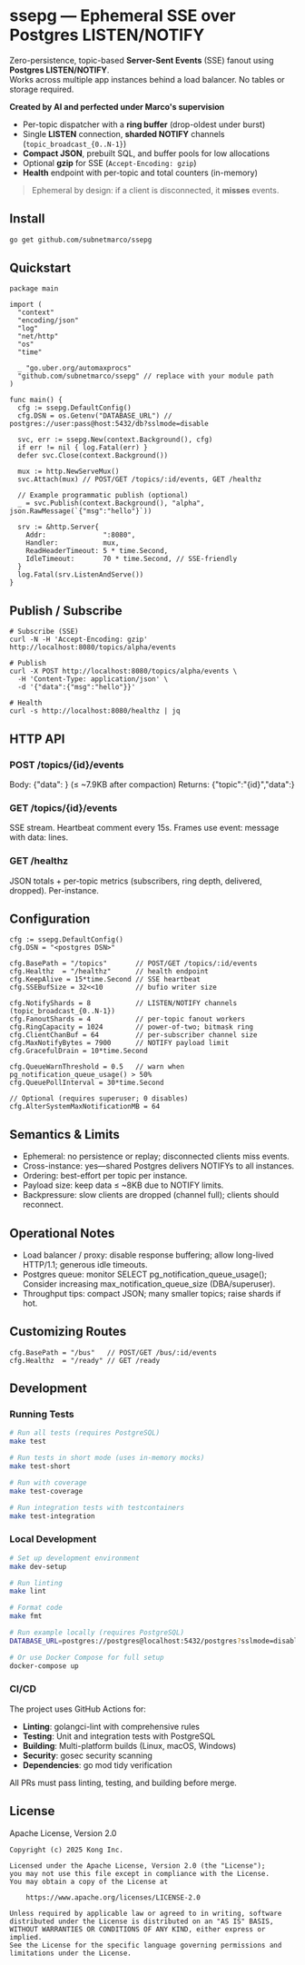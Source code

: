 # ssepg — Ephemeral SSE over Postgres LISTEN/NOTIFY

Zero-persistence, topic-based **Server-Sent Events** (SSE) fanout using **Postgres LISTEN/NOTIFY**.  
Works across multiple app instances behind a load balancer. No tables or storage required.

**Created by AI and perfected under Marco's supervision**

- Per-topic dispatcher with a **ring buffer** (drop-oldest under burst)
- Single **LISTEN** connection, **sharded NOTIFY** channels (`topic_broadcast_{0..N-1}`)
- **Compact JSON**, prebuilt SQL, and buffer pools for low allocations
- Optional **gzip** for SSE (`Accept-Encoding: gzip`)
- **Health** endpoint with per-topic and total counters (in-memory)

> Ephemeral by design: if a client is disconnected, it **misses** events.

## Install

```bash
go get github.com/subnetmarco/ssepg
```

## Quickstart

```
package main

import (
  "context"
  "encoding/json"
  "log"
  "net/http"
  "os"
  "time"

  _ "go.uber.org/automaxprocs"
  "github.com/subnetmarco/ssepg" // replace with your module path
)

func main() {
  cfg := ssepg.DefaultConfig()
  cfg.DSN = os.Getenv("DATABASE_URL") // postgres://user:pass@host:5432/db?sslmode=disable

  svc, err := ssepg.New(context.Background(), cfg)
  if err != nil { log.Fatal(err) }
  defer svc.Close(context.Background())

  mux := http.NewServeMux()
  svc.Attach(mux) // POST/GET /topics/:id/events, GET /healthz

  // Example programmatic publish (optional)
  _ = svc.Publish(context.Background(), "alpha", json.RawMessage(`{"msg":"hello"}`))

  srv := &http.Server{
    Addr:              ":8080",
    Handler:           mux,
    ReadHeaderTimeout: 5 * time.Second,
    IdleTimeout:       70 * time.Second, // SSE-friendly
  }
  log.Fatal(srv.ListenAndServe())
}
```

## Publish / Subscribe

```
# Subscribe (SSE)
curl -N -H 'Accept-Encoding: gzip' http://localhost:8080/topics/alpha/events

# Publish
curl -X POST http://localhost:8080/topics/alpha/events \
  -H 'Content-Type: application/json' \
  -d '{"data":{"msg":"hello"}}'

# Health
curl -s http://localhost:8080/healthz | jq
```

## HTTP API

### POST /topics/{id}/events

Body: {"data": <json>} (≤ ~7.9KB after compaction)
Returns: {"topic":"{id}","data":<json>}

### GET /topics/{id}/events

SSE stream. Heartbeat comment every 15s. Frames use event: message with data: lines.

### GET /healthz

JSON totals + per-topic metrics (subscribers, ring depth, delivered, dropped). Per-instance.

## Configuration

```
cfg := ssepg.DefaultConfig()
cfg.DSN = "<postgres DSN>"

cfg.BasePath = "/topics"       // POST/GET /topics/:id/events
cfg.Healthz  = "/healthz"      // health endpoint
cfg.KeepAlive = 15*time.Second // SSE heartbeat
cfg.SSEBufSize = 32<<10        // bufio writer size

cfg.NotifyShards = 8           // LISTEN/NOTIFY channels (topic_broadcast_{0..N-1})
cfg.FanoutShards = 4           // per-topic fanout workers
cfg.RingCapacity = 1024        // power-of-two; bitmask ring
cfg.ClientChanBuf = 64         // per-subscriber channel size
cfg.MaxNotifyBytes = 7900      // NOTIFY payload limit
cfg.GracefulDrain = 10*time.Second

cfg.QueueWarnThreshold = 0.5   // warn when pg_notification_queue_usage() > 50%
cfg.QueuePollInterval = 30*time.Second

// Optional (requires superuser; 0 disables)
cfg.AlterSystemMaxNotificationMB = 64
```

## Semantics & Limits

* Ephemeral: no persistence or replay; disconnected clients miss events.
* Cross-instance: yes—shared Postgres delivers NOTIFYs to all instances.
* Ordering: best-effort per topic per instance.
* Payload size: keep data ≤ ~8KB due to NOTIFY limits.
* Backpressure: slow clients are dropped (channel full); clients should reconnect.

## Operational Notes

* Load balancer / proxy: disable response buffering; allow long-lived HTTP/1.1; generous idle timeouts.
* Postgres queue: monitor SELECT pg_notification_queue_usage(); Consider increasing max_notification_queue_size (DBA/superuser).
* Throughput tips: compact JSON; many smaller topics; raise shards if hot.

## Customizing Routes

```
cfg.BasePath = "/bus"   // POST/GET /bus/:id/events
cfg.Healthz  = "/ready" // GET /ready
```

## Development

### Running Tests

```bash
# Run all tests (requires PostgreSQL)
make test

# Run tests in short mode (uses in-memory mocks)
make test-short

# Run with coverage
make test-coverage

# Run integration tests with testcontainers
make test-integration
```

### Local Development

```bash
# Set up development environment
make dev-setup

# Run linting
make lint

# Format code
make fmt

# Run example locally (requires PostgreSQL)
DATABASE_URL=postgres://postgres@localhost:5432/postgres?sslmode=disable make example

# Or use Docker Compose for full setup
docker-compose up
```

### CI/CD

The project uses GitHub Actions for:
- **Linting**: golangci-lint with comprehensive rules
- **Testing**: Unit and integration tests with PostgreSQL
- **Building**: Multi-platform builds (Linux, macOS, Windows)  
- **Security**: gosec security scanning
- **Dependencies**: go mod tidy verification

All PRs must pass linting, testing, and building before merge.

## License

Apache License, Version 2.0

```
Copyright (c) 2025 Kong Inc.

Licensed under the Apache License, Version 2.0 (the "License");
you may not use this file except in compliance with the License.
You may obtain a copy of the License at

    https://www.apache.org/licenses/LICENSE-2.0

Unless required by applicable law or agreed to in writing, software
distributed under the License is distributed on an "AS IS" BASIS,
WITHOUT WARRANTIES OR CONDITIONS OF ANY KIND, either express or implied.
See the License for the specific language governing permissions and
limitations under the License.
```